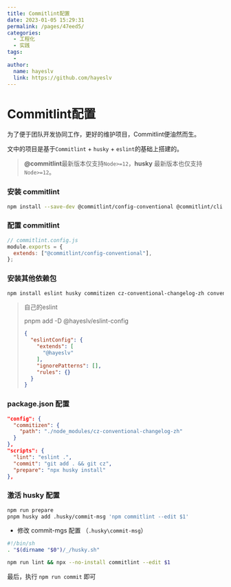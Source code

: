 ```yaml
---
title: Commitlint配置
date: 2023-01-05 15:29:31
permalink: /pages/47eed5/
categories:
  - 工程化
  - 实践
tags:
  - 
author: 
  name: hayeslv
  link: https://github.com/hayeslv
---
```

# Commitlint配置

为了便于团队开发协同工作，更好的维护项目，Commitlint便油然而生。

文中的项目是基于`Commitlint` + `husky` + `eslint`的基础上搭建的。

> **@commitlint**最新版本仅支持`Node>=12`，**husky** 最新版本也仅支持`Node>=12`。



### 安装 commitlint

```bash
npm install --save-dev @commitlint/config-conventional @commitlint/cli
```



### 配置 commitlint

```js
// commitlint.config.js
module.exports = {
  extends: ["@commitlint/config-conventional"],
};
```



### 安装其他依赖包

```bash
npm install eslint husky commitizen cz-conventional-changelog-zh conventional-changelog-cli --save-dev 
```



> 自己的eslint
>
> pnpm add -D @hayeslv/eslint-config
>
> ```json
> {
>   "eslintConfig": {
>     "extends": [
>       "@hayeslv"
>     ],
>     "ignorePatterns": [],
>     "rules": {}
>   }
> }
> ```
>
> 



### package.json 配置

```json
"config": {
  "commitizen": {
    "path": "./node_modules/cz-conventional-changelog-zh"
  }
},
"scripts": {
  "lint": "eslint .",
  "commit": "git add . && git cz",
  "prepare": "npx husky install"
},
```



### 激活 husky 配置

```bash
npm run prepare
pnpm husky add .husky/commit-msg 'npm commitlint --edit $1'
```

- 修改 commit-mgs 配置 （`.husky\commit-msg`）

```sh
#!/bin/sh
. "$(dirname "$0")/_/husky.sh"

npm run lint && npx --no-install commitlint --edit $1
```



最后，执行 `npm run commit` 即可
















